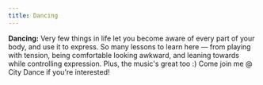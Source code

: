 ```yaml
---
title: Dancing
---
```


**Dancing:** Very few things in life let you become aware of every part of your body, and use it to express. So many lessons to learn here — from playing with tension, being comfortable looking awkward, and leaning towards while controlling expression. Plus, the music's great too :) Come join me @ City Dance if you're interested!
